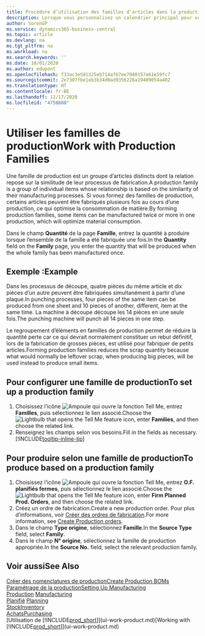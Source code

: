 ```yaml
---
title: Procédure d’utilisation des familles d’articles dans la production | Microsoft Docs
description: Lorsque vous personnalisez un calendrier principal pour votre société ou pour l’un de ses partenaires commerciaux, votre tâche consiste essentiellement à modifier le statut des jours ouvrés et chômés.
author: SorenGP
ms.service: dynamics365-business-central
ms.topic: article
ms.devlang: na
ms.tgt_pltfrm: na
ms.workload: na
ms.search.keywords: ''
ms.date: 10/01/2020
ms.author: edupont
ms.openlocfilehash: f33ac3e581325eb714af67ee7040157a61e59fc7
ms.sourcegitcommit: 2e7307fbe1eb3b34d0ad9356226a19409054a402
ms.translationtype: HT
ms.contentlocale: fr-BE
ms.lasthandoff: 12/17/2020
ms.locfileid: "4758880"
---
```

# <a name="work-with-production-families"></a><span data-ttu-id="a6cc0-103">Utiliser les familles de production</span><span class="sxs-lookup"><span data-stu-id="a6cc0-103">Work with Production Families</span></span>
<span data-ttu-id="a6cc0-104">Une famille de production est un groupe d’articles distincts dont la relation repose sur la similitude de leur processus de fabrication.</span><span class="sxs-lookup"><span data-stu-id="a6cc0-104">A production family is a group of individual items whose relationship is based on the similarity of their manufacturing processes.</span></span> <span data-ttu-id="a6cc0-105">Si vous formez des familles de production, certains articles peuvent être fabriqués plusieurs fois au cours d’une production, ce qui optimise la consommation de matière.</span><span class="sxs-lookup"><span data-stu-id="a6cc0-105">By forming production families, some items can be manufactured twice or more in one production, which will optimize material consumption.</span></span>

<span data-ttu-id="a6cc0-106">Dans le champ **Quantité** de la page **Famille**, entrez la quantité à produire lorsque l’ensemble de la famille a été fabriquée une fois.</span><span class="sxs-lookup"><span data-stu-id="a6cc0-106">In the **Quantity** field on the **Family** page, you enter the quantity that will be produced when the whole family has been manufactured once.</span></span>

## <a name="example"></a><span data-ttu-id="a6cc0-107">Exemple :</span><span class="sxs-lookup"><span data-stu-id="a6cc0-107">Example</span></span>
<span data-ttu-id="a6cc0-108">Dans les processus de découpe, quatre pièces du même article et dix pièces d’un autre peuvent être fabriquées simultanément à partir d’une plaque.</span><span class="sxs-lookup"><span data-stu-id="a6cc0-108">In punching processes, four pieces of the same item can be produced from one sheet and 10 pieces of another, different, item at the same time.</span></span> <span data-ttu-id="a6cc0-109">La machine à découpe découpe les 14 pièces en une seule fois.</span><span class="sxs-lookup"><span data-stu-id="a6cc0-109">The punching machine will punch all 14 pieces in one step.</span></span>

<span data-ttu-id="a6cc0-110">Le regroupement d’éléments en familles de production permet de réduire la quantité perte car ce qui devrait normalement constituer un rebut définitif, lors de la fabrication de grosses pièces, est utilisé pour fabriquer de petits articles.</span><span class="sxs-lookup"><span data-stu-id="a6cc0-110">Forming production families reduces the scrap quantity because what would normally be leftover scrap, when producing big pieces, will be used instead to produce small items.</span></span>

## <a name="to-set-up-a-production-family"></a><span data-ttu-id="a6cc0-111">Pour configurer une famille de production</span><span class="sxs-lookup"><span data-stu-id="a6cc0-111">To set up a production family</span></span>
1. <span data-ttu-id="a6cc0-112">Choisissez l’icône ![Ampoule qui ouvre la fonction Tell Me](media/ui-search/search_small.png "Dites-moi ce que vous voulez faire"), entrez **Familles**, puis sélectionnez le lien associé.</span><span class="sxs-lookup"><span data-stu-id="a6cc0-112">Choose the ![Lightbulb that opens the Tell Me feature](media/ui-search/search_small.png "Tell me what you want to do") icon, enter **Families**, and then choose the related link.</span></span>
2. <span data-ttu-id="a6cc0-113">Renseignez les champs selon vos besoins.</span><span class="sxs-lookup"><span data-stu-id="a6cc0-113">Fill in the fields as necessary.</span></span> [!INCLUDE[tooltip-inline-tip](includes/tooltip-inline-tip_md.md)]

## <a name="to-produce-based-on-a-production-family"></a><span data-ttu-id="a6cc0-114">Pour produire selon une famille de production</span><span class="sxs-lookup"><span data-stu-id="a6cc0-114">To produce based on a production family</span></span>
1. <span data-ttu-id="a6cc0-115">Choisissez l’icône ![Ampoule qui ouvre la fonction Tell Me](media/ui-search/search_small.png "Dites-moi ce que vous voulez faire"), entrez **O.F. planifiés fermes**, puis sélectionnez le lien associé.</span><span class="sxs-lookup"><span data-stu-id="a6cc0-115">Choose the ![Lightbulb that opens the Tell Me feature](media/ui-search/search_small.png "Tell me what you want to do") icon, enter **Firm Planned Prod. Orders**, and then choose the related link.</span></span>
2. <span data-ttu-id="a6cc0-116">Créez un ordre de fabrication.</span><span class="sxs-lookup"><span data-stu-id="a6cc0-116">Create a new production order.</span></span> <span data-ttu-id="a6cc0-117">Pour plus d’informations, voir [Créer des ordres de fabrication](production-how-to-create-production-orders.md).</span><span class="sxs-lookup"><span data-stu-id="a6cc0-117">For more information, see [Create Production orders](production-how-to-create-production-orders.md).</span></span>
3. <span data-ttu-id="a6cc0-118">Dans le champ **Type origine**, sélectionnez **Famille**.</span><span class="sxs-lookup"><span data-stu-id="a6cc0-118">In the **Source Type** field, select **Family**.</span></span>  
4. <span data-ttu-id="a6cc0-119">Dans le champ **N° origine**, sélectionnez la famille de production appropriée.</span><span class="sxs-lookup"><span data-stu-id="a6cc0-119">In the **Source No.** field, select the relevant production family.</span></span>

## <a name="see-also"></a><span data-ttu-id="a6cc0-120">Voir aussi</span><span class="sxs-lookup"><span data-stu-id="a6cc0-120">See Also</span></span>
[<span data-ttu-id="a6cc0-121">Créer des nomenclatures de production</span><span class="sxs-lookup"><span data-stu-id="a6cc0-121">Create Production BOMs</span></span>](production-how-to-create-production-boms.md)  
[<span data-ttu-id="a6cc0-122">Paramétrage de la production</span><span class="sxs-lookup"><span data-stu-id="a6cc0-122">Setting Up Manufacturing</span></span>](production-configure-production-processes.md)  
<span data-ttu-id="a6cc0-123">[Production](production-manage-manufacturing.md)  </span><span class="sxs-lookup"><span data-stu-id="a6cc0-123">[Manufacturing](production-manage-manufacturing.md)  </span></span>  
<span data-ttu-id="a6cc0-124">[Planifié](production-planning.md) </span><span class="sxs-lookup"><span data-stu-id="a6cc0-124">[Planning](production-planning.md) </span></span>  
[<span data-ttu-id="a6cc0-125">Stock</span><span class="sxs-lookup"><span data-stu-id="a6cc0-125">Inventory</span></span>](inventory-manage-inventory.md)  
[<span data-ttu-id="a6cc0-126">Achats</span><span class="sxs-lookup"><span data-stu-id="a6cc0-126">Purchasing</span></span>](purchasing-manage-purchasing.md)  
<span data-ttu-id="a6cc0-127">[Utilisation de [!INCLUDE[prod_short](includes/prod_short.md)]](ui-work-product.md)</span><span class="sxs-lookup"><span data-stu-id="a6cc0-127">[Working with [!INCLUDE[prod_short](includes/prod_short.md)]](ui-work-product.md)</span></span>

